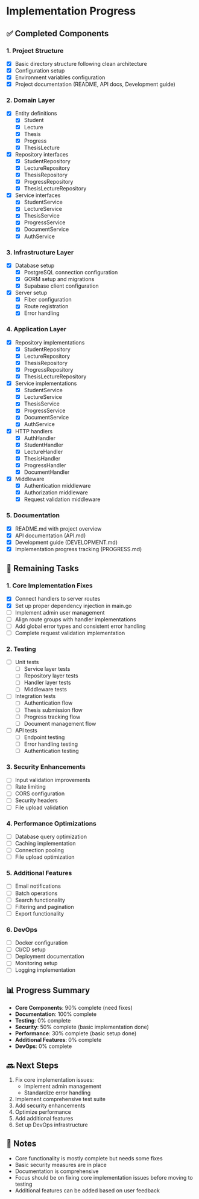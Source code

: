 # Implementation Progress

## ✅ Completed Components

### 1. Project Structure
- [x] Basic directory structure following clean architecture
- [x] Configuration setup
- [x] Environment variables configuration
- [x] Project documentation (README, API docs, Development guide)

### 2. Domain Layer
- [x] Entity definitions
  - [x] Student
  - [x] Lecture
  - [x] Thesis
  - [x] Progress
  - [x] ThesisLecture
- [x] Repository interfaces
  - [x] StudentRepository
  - [x] LectureRepository
  - [x] ThesisRepository
  - [x] ProgressRepository
  - [x] ThesisLectureRepository
- [x] Service interfaces
  - [x] StudentService
  - [x] LectureService
  - [x] ThesisService
  - [x] ProgressService
  - [x] DocumentService
  - [x] AuthService

### 3. Infrastructure Layer
- [x] Database setup
  - [x] PostgreSQL connection configuration
  - [x] GORM setup and migrations
  - [x] Supabase client configuration
- [x] Server setup
  - [x] Fiber configuration
  - [x] Route registration
  - [x] Error handling

### 4. Application Layer
- [x] Repository implementations
  - [x] StudentRepository
  - [x] LectureRepository
  - [x] ThesisRepository
  - [x] ProgressRepository
  - [x] ThesisLectureRepository
- [x] Service implementations
  - [x] StudentService
  - [x] LectureService
  - [x] ThesisService
  - [x] ProgressService
  - [x] DocumentService
  - [x] AuthService
- [x] HTTP handlers
  - [x] AuthHandler
  - [x] StudentHandler
  - [x] LectureHandler
  - [x] ThesisHandler
  - [x] ProgressHandler
  - [x] DocumentHandler
- [x] Middleware
  - [x] Authentication middleware
  - [x] Authorization middleware
  - [x] Request validation middleware
  
### 5. Documentation
- [x] README.md with project overview
- [x] API documentation (API.md)
- [x] Development guide (DEVELOPMENT.md)
- [x] Implementation progress tracking (PROGRESS.md)

## 🚧 Remaining Tasks

### 1. Core Implementation Fixes
- [x] Connect handlers to server routes
- [x] Set up proper dependency injection in main.go
- [ ] Implement admin user management
- [ ] Align route groups with handler implementations
- [ ] Add global error types and consistent error handling
- [ ] Complete request validation implementation

### 2. Testing
- [ ] Unit tests
  - [ ] Service layer tests
  - [ ] Repository layer tests
  - [ ] Handler layer tests
  - [ ] Middleware tests
- [ ] Integration tests
  - [ ] Authentication flow
  - [ ] Thesis submission flow
  - [ ] Progress tracking flow
  - [ ] Document management flow
- [ ] API tests
  - [ ] Endpoint testing
  - [ ] Error handling testing
  - [ ] Authentication testing

### 3. Security Enhancements
- [ ] Input validation improvements
- [ ] Rate limiting
- [ ] CORS configuration
- [ ] Security headers
- [ ] File upload validation

### 4. Performance Optimizations
- [ ] Database query optimization
- [ ] Caching implementation
- [ ] Connection pooling
- [ ] File upload optimization

### 5. Additional Features
- [ ] Email notifications
- [ ] Batch operations
- [ ] Search functionality
- [ ] Filtering and pagination
- [ ] Export functionality

### 6. DevOps
- [ ] Docker configuration
- [ ] CI/CD setup
- [ ] Deployment documentation
- [ ] Monitoring setup
- [ ] Logging implementation

## 📊 Progress Summary

- **Core Components**: 90% complete (need fixes)
- **Documentation**: 100% complete
- **Testing**: 0% complete
- **Security**: 50% complete (basic implementation done)
- **Performance**: 30% complete (basic setup done)
- **Additional Features**: 0% complete
- **DevOps**: 0% complete

## 🔜 Next Steps

1. Fix core implementation issues:
   - Implement admin management
   - Standardize error handling
2. Implement comprehensive test suite
3. Add security enhancements
4. Optimize performance
5. Add additional features
6. Set up DevOps infrastructure

## 📝 Notes

- Core functionality is mostly complete but needs some fixes
- Basic security measures are in place
- Documentation is comprehensive
- Focus should be on fixing core implementation issues before moving to testing
- Additional features can be added based on user feedback 